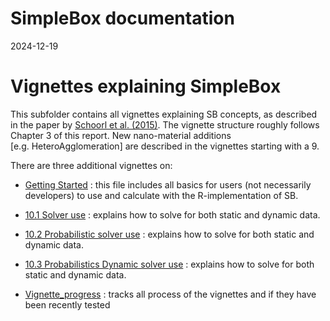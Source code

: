 SimpleBox documentation
================
2024-12-19

# Vignettes explaining SimpleBox

This subfolder contains all vignettes explaining SB concepts, as
described in the paper by [Schoorl et
al. (2015)](https://www.rivm.nl/bibliotheek/rapporten/2015-0161.html).
The vignette structure roughly follows Chapter 3 of this report. New
nano-material additions \[e.g. HeteroAgglomeration\] are described in
the vignettes starting with a 9.

There are three additional vignettes on:

- [Getting Started](/vignettes/Getting-started.md) : this file includes
  all basics for users (not necessarily developers) to use and calculate
  with the R-implementation of SB.

- [10.1 Solver use](/vignettes/10.1-Uncertain-solver-use.Rmd) : explains
  how to solve for both static and dynamic data.

- [10.2 Probabilistic solver
  use](/vignettes/10.2-Uncertain-solver-use.Rmd) : explains how to solve
  for both static and dynamic data.

- [10.3 Probabilistics Dynamic solver
  use](/vignettes/10.3-Uncertrain-dynamic-solver-use.Rmd) : explains how
  to solve for both static and dynamic data.

- [Vignette_progress](/vignettes/Vignette-progress.md) : tracks all
  process of the vignettes and if they have been recently tested
